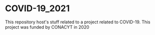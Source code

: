 # COVID-19_2021
This repository host's stuff related to a project  related to COVID-19. This project was funded by CONACYT in 2020

